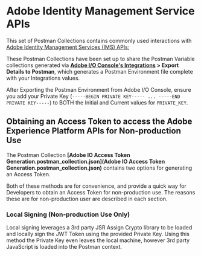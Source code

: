 # Adobe Identity Management Service APIs

This set of Postman Collections contains commonly used interactions with [Adobe Identity Management Services (IMS) APIs](https://www.adobe.io/authentication/auth-methods.html#!AdobeDocs/adobeio-auth/master/AuthenticationOverview/AuthenticationGuide.md);

These Postman Collections have been set up to share the Postman Variable collections generated via __[Adobe I/O Console's Integrations](https://console.adobe.io/integrations) > Export Details to Postman__, which generates a Postman Environment file complete with your Integrations values.

After Exporting the Postman Environment from Adobe I/O Console, ensure you add your Private Key (`-----BEGIN PRIVATE KEY----- ... -----END PRIVATE KEY-----`) to BOTH the Initial and Current values for `PRIVATE_KEY`.


## Obtaining an Access Token to access the Adobe Experience Platform APIs for Non-production Use

The Postman Collection __[Adobe IO Access Token Generation.postman_collection.json](Adobe IO Access Token Generation.postman_collection.json)__ contains two options for generating an Access Token.

Both of these methods are for convenience, and provide a quick way for Developers to obtain an Access Token for non-production use. The reasons these are for non-production user are described in each section.

### Local Signing (Non-production Use Only)

Local signing leverages a 3rd party JSR Assign Crypto library to be loaded and locally sign the JWT Token using the provided Private Key. Using this method the Private Key even leaves the local machine, however 3rd party JavaScript is loaded into the Postman context.


